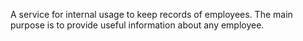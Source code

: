 A service for internal usage to keep records of employees. The main purpose is to provide useful information about any employee.